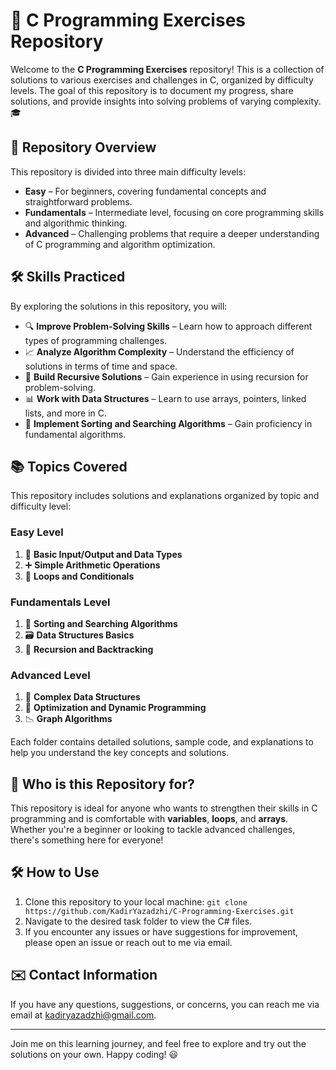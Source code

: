 # 📘 C Programming Exercises Repository

Welcome to the **C Programming Exercises** repository! This is a collection of solutions to various exercises and challenges in C, organized by difficulty levels. The goal of this repository is to document my progress, share solutions, and provide insights into solving problems of varying complexity. 🎓

## 🌟 Repository Overview

This repository is divided into three main difficulty levels:

- **Easy** – For beginners, covering fundamental concepts and straightforward problems.
- **Fundamentals** – Intermediate level, focusing on core programming skills and algorithmic thinking.
- **Advanced** – Challenging problems that require a deeper understanding of C programming and algorithm optimization.

## 🛠️ Skills Practiced

By exploring the solutions in this repository, you will:

- 🔍 **Improve Problem-Solving Skills** – Learn how to approach different types of programming challenges.
- 📈 **Analyze Algorithm Complexity** – Understand the efficiency of solutions in terms of time and space.
- 🔂 **Build Recursive Solutions** – Gain experience in using recursion for problem-solving.
- 📊 **Work with Data Structures** – Learn to use arrays, pointers, linked lists, and more in C.
- 🧠 **Implement Sorting and Searching Algorithms** – Gain proficiency in fundamental algorithms.

## 📚 Topics Covered

This repository includes solutions and explanations organized by topic and difficulty level:

### Easy Level
1. 📝 **Basic Input/Output and Data Types**
2. ➕ **Simple Arithmetic Operations**
3. 🔄 **Loops and Conditionals**

### Fundamentals Level
1. 🔀 **Sorting and Searching Algorithms**
2. 🗃️ **Data Structures Basics**
3. 🧩 **Recursion and Backtracking**

### Advanced Level
1. 📐 **Complex Data Structures**
2. 🚀 **Optimization and Dynamic Programming**
3. 📉 **Graph Algorithms**

Each folder contains detailed solutions, sample code, and explanations to help you understand the key concepts and solutions.

## 🎯 Who is this Repository for?

This repository is ideal for anyone who wants to strengthen their skills in C programming and is comfortable with **variables**, **loops**, and **arrays**. Whether you're a beginner or looking to tackle advanced challenges, there's something here for everyone!

## 🛠️ How to Use

1. Clone this repository to your local machine:
   ```git clone https://github.com/KadirYazadzhi/C-Programming-Exercises.git```
2. Navigate to the desired task folder to view the C# files.
3. If you encounter any issues or have suggestions for improvement, please open an issue or reach out to me via email.

## ✉️ Contact Information
If you have any questions, suggestions, or concerns, you can reach me via email at kadiryazadzhi@gmail.com.

---

Join me on this learning journey, and feel free to explore and try out the solutions on your own. Happy coding! 😃
